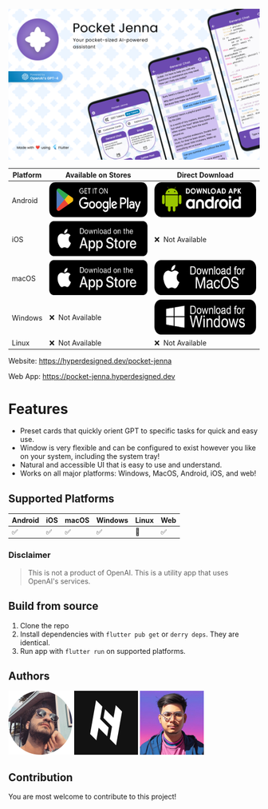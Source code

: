 ![Banner](.github/assets/banner.png)

<!---- DOWNLOAD LINKS START --->

| Platform | Available on Stores                                                                                                                             | Direct Download                                                                                                                                                        |
|----------|-------------------------------------------------------------------------------------------------------------------------------------------------|------------------------------------------------------------------------------------------------------------------------------------------------------------------------|
| Android  | <a href="https://play.google.com/store/apps/details?id=dev.saadardati.pocketjenna"><img src=".github/assets/playstore.png" height="70px" /></a> | <a href="https://github.com/SaadArdati/PocketJenna/releases/download/v0.2.0/PocketJenna-android-v0.2.0.apk"><img src=".github/assets/android.png" height="70px" /></a> |
| iOS      | <a href="https://apps.apple.com/us/app/pocket-jenna/id6447211532"><img src=".github/assets/appstore.png" height="70px" /></a>                   | ❌&nbsp; Not Available                                                                                                                                                  |
| macOS    | <a href="https://apps.apple.com/us/app/pocket-jenna/id6447211532"><img src=".github/assets/appstore.png" height="70px" /></a>                   | <a href="https://github.com/SaadArdati/PocketJenna/releases/download/v0.2.0/PocketJenna-macos-v0.2.0.dmg"><img src=".github/assets/macos.png" height="70px" /></a>     |
| Windows  | ❌&nbsp; Not Available                                                                                                                           | <a href="https://github.com/SaadArdati/PocketJenna/releases/download/v0.2.0/PocketJenna-windows-v0.2.0.exe"><img src=".github/assets/windows.png" height="70px" /></a> |
| Linux    | ❌&nbsp; Not Available                                                                                                                           | ❌&nbsp; Not Available                                                                                                                                                  |

<!---- DOWNLOAD LINKS END --->

Website: https://hyperdesigned.dev/pocket-jenna

Web App: https://pocket-jenna.hyperdesigned.dev

# Features

- Preset cards that quickly orient GPT to specific tasks for quick and easy use.
- Window is very flexible and can be configured to exist however you like on your system, including the system tray!
- Natural and accessible UI that is easy to use and understand.
- Works on all major platforms: Windows, MacOS, Android, iOS, and web!

## Supported Platforms

| Android | iOS | macOS | Windows | Linux | Web |
|---------|-----|-------|---------|-------|-----|
| ✅       | ✅   | ✅     | ✅       | 🚧    | ✅   |

### Disclaimer

> This is not a product of OpenAI. This is a utility app that uses OpenAI's services.

## Build from source

1. Clone the repo
2. Install dependencies with `flutter pub get` or `derry deps`. They are identical.
3. Run app with `flutter run` on supported platforms.

## Authors

<a href="https://saad-ardati.dev" target="_blank"><img src=".github/assets/saad_256x.png" alt="Saad Ardati's Website" style="height: 128px !important;width: 128px !important;" ></a>
<a href="https://hyperdesigned.dev" target="_blank"><img src=".github/assets/hyperdesigned_256x.png" alt="Hyper Designed Website" style="height: 128px !important;width: 128px !important;" ></a>
<a href="https://birju.dev" target="_blank"><img src=".github/assets/birju_256x.png" alt="Birju Vachhani's Website" style="height: 128px !important;width: 128px !important;" ></a>

## Contribution

You are most welcome to contribute to this project!

[web]: https://saad-ardati.dev/pocketjenna
